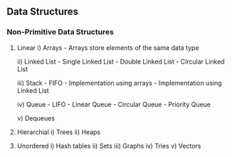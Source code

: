 ## Data Structures

### Non-Primitive Data Structures

1. Linear
   i) Arrays - Arrays store elements of the same data type

   ii) Linked List - Single Linked List - Double Linked List - Circular Linked List

   iii) Stack - FIFO - Implementation using arrays - Implementation using Linked List

   iv) Queue - LIFO - Linear Queue - Circular Queue - Priority Queue

   v) Dequeues

2. Hierarchial
   i) Trees
   ii) Heaps

3. Unordered
   i) Hash tables
   ii) Sets
   iii) Graphs
   iv) Tries
   v) Vectors
